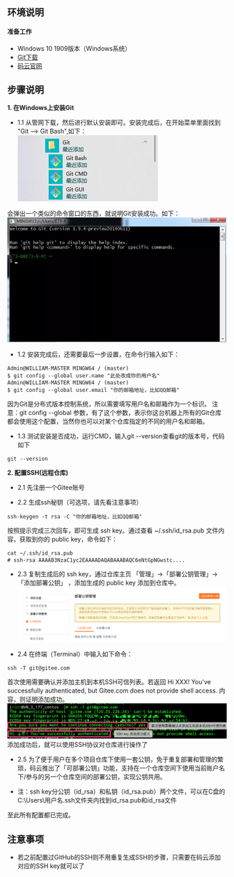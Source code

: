 ## **环境说明**

#### 准备工作
* Windows 10 1909版本（Windows系统）
* [Git下载](https://git-scm.com/downloads)
* [码云官网](https://gitee.com/)

## **步骤说明**
**1. 在Windows上安装Git**
* 1.1 从管网下载，然后进行默认安装即可。安装完成后，在开始菜单里面找到 "Git --> Git Bash",如下：
![git开始菜单文件结构](../../img/w_img/git开始菜单文件结构.jpg)

会弹出一个类似的命令窗口的东西，就说明Git安装成功。如下：
![sucess](../../img/w_img/sucess.jpg)

* 1.2 安装完成后，还需要最后一步设置，在命令行输入如下：
```
Admin@WILLIAM-MASTER MINGW64 / (master)
$ git config --global user.name "此处改成你的用户名"
Admin@WILLIAM-MASTER MINGW64 / (master)
$ git config --global user.email "你的邮箱地址，比如QQ邮箱"
```
因为Git是分布式版本控制系统，所以需要填写用户名和邮箱作为一个标识。
注意：git config --global 参数，有了这个参数，表示你这台机器上所有的Git仓库都会使用这个配置，当然你也可以对某个仓库指定的不同的用户名和邮箱。

* 1.3 测试安装是否成功，运行CMD，输入git --version查看git的版本号，代码如下
``` @cmd.exe
git --version
```

**2. 配置SSH(远程仓库)**
* 2.1 先注册一个Gitee账号

* 2.2 生成ssh秘钥（可选项，请先看注意事项）
``` @cmd.exe
ssh-keygen -t rsa -C "你的邮箱地址，比如QQ邮箱"
```
按照提示完成三次回车，即可生成 ssh key。通过查看 ~/.ssh/id_rsa.pub 文件内容，获取到你的 public key，命令如下：
``` @cmd.exe
cat ~/.ssh/id_rsa.pub
# ssh-rsa AAAAB3NzaC1yc2EAAAADAQABAAABAQC6eNtGpNGwstc....
```

* 2.3 复制生成后的 ssh key，通过仓库主页 「管理」->「部署公钥管理」->「添加部署公钥」 ，添加生成的 public key 添加到仓库中。
![sshkey5](../../img/w_img/sshkey5.png)

* 2.4 在终端（Terminal）中输入如下命令：
``` @Terminal
ssh -T git@gitee.com
```
首次使用需要确认并添加主机到本机SSH可信列表。若返回 Hi XXX! You've successfully authenticated, but Gitee.com does not provide shell access. 内容，则证明添加成功。
![sshkey6](../../img/w_img/sshkey6.png)
添加成功后，就可以使用SSH协议对仓库进行操作了

* 2.5 为了便于用户在多个项目仓库下使用一套公钥，免于重复部署和管理的繁琐，码云推出了「可部署公钥」功能，支持在一个仓库空间下使用当前账户名下/参与的另一个仓库空间的部署公钥，实现公钥共用。

* 注：ssh key分公钥（id_rsa）和私钥（id_rsa.pub）两个文件，可以在C盘的C:\Users\用户名\.ssh文件夹内找到id_rsa.pub和id_rsa文件

至此所有配置都已完成。
## **注意事项**
* 若之前配置过GitHub的SSH则不用重复生成SSH的步骤，只需要在码云添加对应的SSH key就可以了
